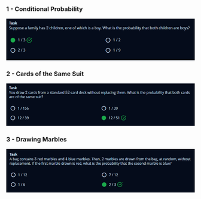 ### 1 - Conditional Probability

![1](./day3_conditional_probability.png)

### 2 - Cards of the Same Suit

![2](./day3_cards_of_the_same_suit.png)

### 3 - Drawing Marbles

![3](./day3_drawing_marbles.png)
